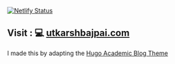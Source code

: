 [![Netlify Status](https://api.netlify.com/api/v1/badges/f6bc442a-e162-48c4-ac94-00c92968ddb8/deploy-status)](https://app.netlify.com/sites/8ajpai/deploys)

## Visit : 💻 [utkarshbajpai.com](https://utkarshbajpai.com)

I made this by adapting the [Hugo Academic Blog Theme](https://github.com/wowchemy/hugo-blog-theme)
